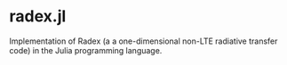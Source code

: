 # radex.jl
Implementation of Radex (a a one-dimensional non-LTE radiative transfer code) in the Julia programming language.
